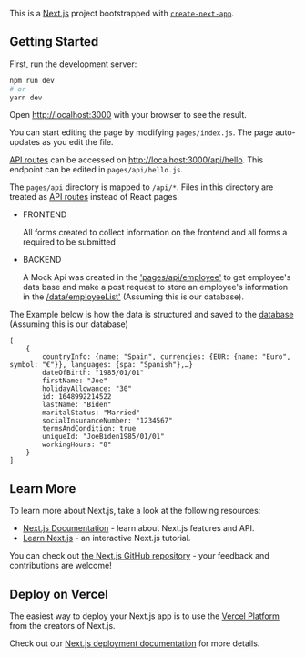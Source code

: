 This is a [Next.js](https://nextjs.org/) project bootstrapped with [`create-next-app`](https://github.com/vercel/next.js/tree/canary/packages/create-next-app).

## Getting Started

First, run the development server:

```bash
npm run dev
# or
yarn dev
```

Open [http://localhost:3000](http://localhost:3000) with your browser to see the result.

You can start editing the page by modifying `pages/index.js`. The page auto-updates as you edit the file.

[API routes](https://nextjs.org/docs/api-routes/introduction) can be accessed on [http://localhost:3000/api/hello](http://localhost:3000/api/hello). This endpoint can be edited in `pages/api/hello.js`.

The `pages/api` directory is mapped to `/api/*`. Files in this directory are treated as [API routes](https://nextjs.org/docs/api-routes/introduction) instead of React pages.

- FRONTEND

    All forms created to collect information on the frontend and all forms a required to be submitted


- BACKEND

   A Mock Api was created in the ['pages/api/employee'](/pages/api/employee) to get employee's data base and make a post request to store an employee's information in the [/data/employeeList'](data/employeeList) (Assuming this is our database).



The Example below is how the data is structured and saved to the [database](data/employeeList) (Assuming this is our database)

    [
        {
            countryInfo: {name: "Spain", currencies: {EUR: {name: "Euro", symbol: "€"}}, languages: {spa: "Spanish"},…}
            dateOfBirth: "1985/01/01"
            firstName: "Joe"
            holidayAllowance: "30"
            id: 1648992214522
            lastName: "Biden"
            maritalStatus: "Married"
            socialInsuranceNumber: "1234567"
            termsAndCondition: true
            uniqueId: "JoeBiden1985/01/01"
            workingHours: "8"
        }
    ]
    

## Learn More

To learn more about Next.js, take a look at the following resources:

- [Next.js Documentation](https://nextjs.org/docs) - learn about Next.js features and API.
- [Learn Next.js](https://nextjs.org/learn) - an interactive Next.js tutorial.

You can check out [the Next.js GitHub repository](https://github.com/vercel/next.js/) - your feedback and contributions are welcome!

## Deploy on Vercel

The easiest way to deploy your Next.js app is to use the [Vercel Platform](https://vercel.com/new?utm_medium=default-template&filter=next.js&utm_source=create-next-app&utm_campaign=create-next-app-readme) from the creators of Next.js.

Check out our [Next.js deployment documentation](https://nextjs.org/docs/deployment) for more details.
